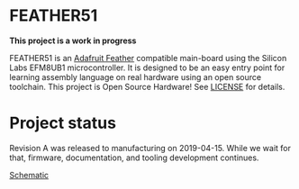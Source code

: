# FEATHER51

**This project is a work in progress**

FEATHER51 is an [Adafruit Feather](https://learn.adafruit.com/adafruit-feather/feather-specification) compatible main-board using the Silicon Labs EFM8UB1 microcontroller. It is designed to be an easy entry point for learning assembly language on real hardware using an open source toolchain. This project is Open Source Hardware! See [LICENSE](LICENSE) for details.

# Project status

Revision A was released to manufacturing on 2019-04-15. While we wait for that, firmware, documentation, and tooling development continues.

[Schematic](feather51/feather51.pdf)
